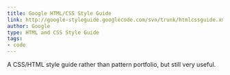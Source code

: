 ```yaml
---
title: Google HTML/CSS Style Guide
link: http://google-styleguide.googlecode.com/svn/trunk/htmlcssguide.xml
author: Google
type: HTML and CSS Style Guide
tags: 
- code
---
```


A CSS/HTML style guide rather than pattern portfolio, but still very useful.